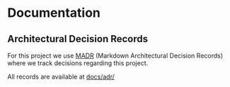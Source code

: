 # Documentation

## Architectural Decision Records 
For this project we use [MADR](https://adr.github.io/madr/) (Markdown Architectural Decision Records)
where we track decisions regarding this project.

All records are available at [docs/adr/](adr/)

